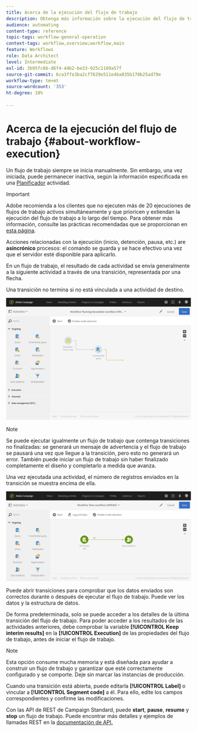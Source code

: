 ```yaml
---
title: Acerca de la ejecución del flujo de trabajo
description: Obtenga más información sobre la ejecución del flujo de trabajo.
audience: automating
content-type: reference
topic-tags: workflow-general-operation
context-tags: workflow,overview;workflow,main
feature: Workflows
role: Data Architect
level: Intermediate
exl-id: 3b95fc66-d6f4-44b2-be33-925c1109a57f
source-git-commit: 6ca3ffe3ba2cf7629e511e4ba035b170b25ad79e
workflow-type: tm+mt
source-wordcount: '353'
ht-degree: 10%

---
```


# Acerca de la ejecución del flujo de trabajo {#about-workflow-execution}

Un flujo de trabajo siempre se inicia manualmente. Sin embargo, una vez iniciada, puede permanecer inactiva, según la información especificada en una [Planificador](../../automating/using/scheduler.md) actividad.

>[!IMPORTANT]
>
> Adobe recomienda a los clientes que no ejecuten más de 20 ejecuciones de flujos de trabajo activos simultáneamente y que prioricen y extiendan la ejecución del flujo de trabajo a lo largo del tiempo. Para obtener más información, consulte las prácticas recomendadas que se proporcionan en [esta página](../../automating/using/best-practices-workflows.md).

Acciones relacionadas con la ejecución (inicio, detención, pausa, etc.) are **asincrónico** procesos: el comando se guarda y se hace efectivo una vez que el servidor esté disponible para aplicarlo.

En un flujo de trabajo, el resultado de cada actividad se envía generalmente a la siguiente actividad a través de una transición, representada por una flecha.

Una transición no termina si no está vinculada a una actividad de destino.

![](assets/wkf_execution_1.png)

>[!NOTE]
>
>Se puede ejecutar igualmente un flujo de trabajo que contenga transiciones no finalizadas: se generará un mensaje de advertencia y el flujo de trabajo se pausará una vez que llegue a la transición, pero esto no generará un error. También puede iniciar un flujo de trabajo sin haber finalizado completamente el diseño y completarlo a medida que avanza.

Una vez ejecutada una actividad, el número de registros enviados en la transición se muestra encima de ella.

![](assets/wkf_transition_count.png)

Puede abrir transiciones para comprobar que los datos enviados son correctos durante o después de ejecutar el flujo de trabajo. Puede ver los datos y la estructura de datos.

De forma predeterminada, solo se puede acceder a los detalles de la última transición del flujo de trabajo. Para poder acceder a los resultados de las actividades anteriores, debe comprobar la variable **[!UICONTROL Keep interim results]** en la **[!UICONTROL Execution]** de las propiedades del flujo de trabajo, antes de iniciar el flujo de trabajo.

>[!NOTE]
>
>Esta opción consume mucha memoria y está diseñada para ayudar a construir un flujo de trabajo y garantizar que esté correctamente configurado y se comporte. Deje sin marcar las instancias de producción.

Cuando una transición está abierta, puede editarla **[!UICONTROL Label]** o vincular a **[!UICONTROL Segment code]** a él. Para ello, edite los campos correspondientes y confirme las modificaciones.

Con las API de REST de Campaign Standard, puede **start**, **pause**, **resume** y **stop** un flujo de trabajo. Puede encontrar más detalles y ejemplos de llamadas REST en la [documentación de API.](../../api/using/controlling-a-workflow.md)
